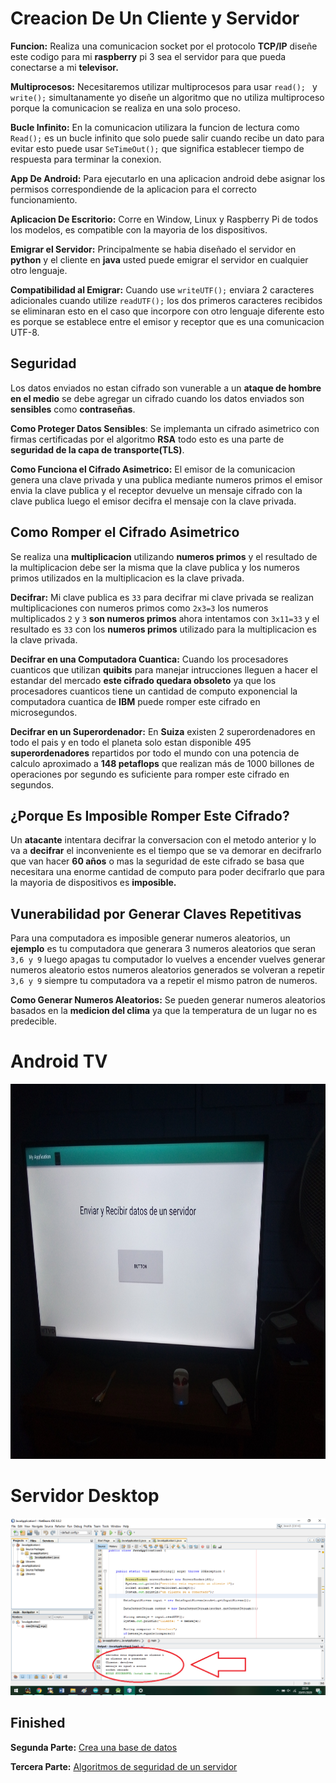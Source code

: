 # Creacion De Un Cliente y Servidor

**Funcion:** Realiza una comunicacion socket por el protocolo **TCP/IP** diseñe este codigo para mi **raspberry** pi 3 sea el servidor para que pueda conectarse a mi **televisor.**

**Multiprocesos:** Necesitaremos utilizar multiprocesos para usar ```read(); ``` y ```write();``` simultanamente yo diseñe un algoritmo que no utiliza multiproceso porque la comunicacion se realiza en una solo proceso.

**Bucle Infinito:** En la comunicacion utilizara la funcion de lectura como ```Read();``` es un bucle infinito que solo puede salir cuando recibe un dato para evitar esto puede usar ```SeTimeOut();``` que significa establecer tiempo de respuesta para terminar la conexion.

**App De Android:** Para ejecutarlo en una aplicacion android debe asignar los permisos correspondiende de la aplicacion para el correcto funcionamiento.

**Aplicacion De Escritorio:** Corre en Window, Linux y Raspberry Pi de todos los modelos, es compatible con la mayoria de los dispositivos.

**Emigrar el Servidor:** Principalmente se habia diseñado el servidor en **python** y el cliente en **java** usted puede emigrar el servidor en cualquier otro lenguaje.

**Compatibilidad al Emigrar:** Cuando use ```writeUTF();``` enviara 2 caracteres adicionales cuando utilize ```readUTF();``` los dos primeros caracteres recibidos se eliminaran esto en el caso que incorpore con otro lenguaje diferente esto es porque se establece entre el emisor y receptor que es una comunicacion UTF-8.

## Seguridad
Los datos enviados no estan cifrado son vunerable a un **ataque de hombre en el medio** se debe agregar un cifrado cuando los datos enviados son **sensibles** como **contraseñas**.

**Como Proteger Datos Sensibles**: Se implemanta un cifrado asimetrico con firmas certificadas por el algoritmo **RSA** todo esto es una parte de **seguridad de la capa de transporte(TLS)**.

**Como Funciona el Cifrado Asimetrico:** El emisor de la comunicacion genera una clave privada y una publica mediante numeros primos el emisor envia la clave publica y el receptor devuelve un mensaje cifrado con la clave publica luego el emisor decifra el mensaje con la clave privada.

## Como Romper el Cifrado Asimetrico

Se realiza una **multiplicacion** utilizando **numeros primos** y el resultado de la multiplicacion debe ser la misma que la clave publica y los numeros primos utilizados en la multiplicacion es la clave privada.

**Decifrar:** Mi clave publica es ```33``` para decifrar mi clave privada se realizan multiplicaciones con numeros primos como ```2x3=3``` los numeros multiplicados ```2``` y ```3``` **son numeros primos** ahora intentamos con ```3x11=33``` y el resultado es ```33``` con los **numeros primos** utilizado para la multiplicacion es la clave privada.

**Decifrar en una Computadora Cuantica:** Cuando los procesadores cuanticos que utilizan **quibits** para manejar intrucciones lleguen a hacer el estandar del mercado **este cifrado quedara obsoleto** ya que los procesadores cuanticos tiene un cantidad de computo exponencial la computadora cuantica de **IBM** puede romper este cifrado en microsegundos.

**Decifrar en un Superordenador:** En **Suiza** existen 2 superordenadores en todo el pais y en todo el planeta solo estan disponible 495 **superordenadores** repartidos por todo el mundo con una potencia de calculo aproximado a **148 petaflops** que realizan más de 1000 billones de operaciones por segundo es suficiente para romper este cifrado en segundos.

## ¿Porque Es Imposible Romper Este Cifrado?

Un **atacante** intentara decifrar la conversacion con el metodo anterior y lo va a **decifrar** el inconveniente es el tiempo que se va demorar en decifrarlo que van hacer **60 años** o mas la seguridad de este cifrado se basa que necesitara una enorme cantidad de computo para poder decifrarlo que para la mayoria de dispositivos es **imposible.**

## Vunerabilidad por Generar Claves Repetitivas
Para una computadora es imposible generar numeros aleatorios, un **ejemplo** es tu computadora que generara 3 numeros aleatorios que seran ```3,6 y 9``` luego apagas tu computador lo vuelves a encender vuelves generar numeros aleatorio estos numeros aleatorios generados se volveran a repetir ```3,6 y 9``` siempre tu computadora va a repetir el mismo patron de numeros.

**Como Generar Numeros Aleatorios:** Se pueden generar numeros aleatorios basados en la **medicion del clima** ya que la temperatura de un lugar no es predecible.




# Android TV

<img src="https://github.com/IDiegoUlises/servidor-y-cliente-en-java/blob/master/Imagenes/Android%20TV.jpg" width="1000" height="600" />



# Servidor Desktop

![alt text](https://github.com/IDiegoUlises/servidor-y-cliente-en-java/blob/master/Imagenes/Desktop.png)

## Finished

**Segunda Parte:** [Crea una base de datos](https://github.com/IDiegoUlises/Crea-una-Base-de-Datos)

**Tercera Parte:** [Algoritmos de seguridad de un servidor](https://github.com/IDiegoUlises/Servidor-y-Cliente-En-Python)
